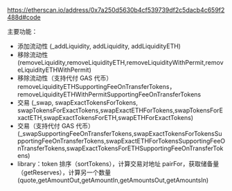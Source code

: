 https://etherscan.io/address/0x7a250d5630b4cf539739df2c5dacb4c659f2488d#code

主要功能：

- 添加流动性 (\_addLiquidity, addLiquidity, addLiquidityETH)
- 移除流动性 (removeLiquidity,removeLiquidityETH,removeLiquidityWithPermit,removeLiquidityETHWithPermit)
- 移除流动性（支持代付 GAS 代币）removeLiquidityETHSupportingFeeOnTransferTokens，removeLiquidityETHWithPermitSupportingFeeOnTransferTokens
- 交易 (\_swap, swapExactTokensForTokens, swapTokensForExactTokens,swapExactETHForTokens,swapTokensForExactETH,swapExactTokensForETH,swapETHForExactTokens)
- 交易（支持代付 GAS 代币）(\_swapSupportingFeeOnTransferTokens,swapExactTokensForTokensSupportingFeeOnTransferTokens,swapExactETHForTokensSupportingFeeOnTransferTokens,swapExactTokensForETHSupportingFeeOnTransferTokens)
- library：token 排序（sortTokens），计算交易对地址 pairFor，获取储备量（getReserves），计算另一个数量(quote,getAmountOut,getAmountIn,getAmountsOut,getAmountsIn)
